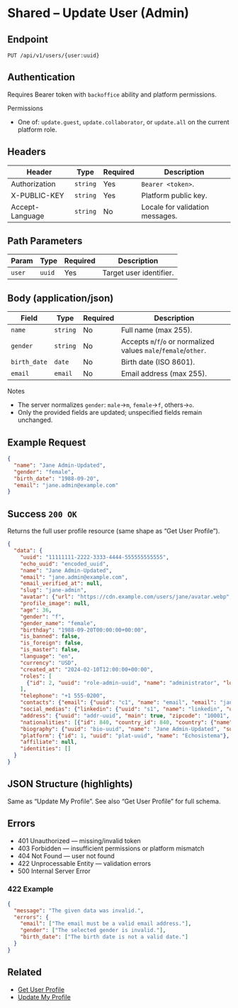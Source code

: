 # Shared – Update User (Admin)

## Endpoint

`PUT /api/v1/users/{user:uuid}`

## Authentication

Requires Bearer token with `backoffice` ability and platform permissions.

Permissions
- One of: `update.guest`, `update.collaborator`, or `update.all` on the current platform role.

## Headers

| Header | Type | Required | Description |
| ------ | ---- | -------- | ----------- |
| Authorization | `string` | Yes | `Bearer <token>`. |
| X-PUBLIC-KEY  | `string` | Yes | Platform public key. |
| Accept-Language | `string` | No | Locale for validation messages. |

## Path Parameters

| Param | Type | Required | Description |
| ----- | ---- | -------- | ----------- |
| `user` | `uuid` | Yes | Target user identifier. |

## Body (application/json)

| Field | Type | Required | Description |
| ----- | ---- | -------- | ----------- |
| `name` | `string` | No | Full name (max 255). |
| `gender` | `string` | No | Accepts `m`/`f`/`o` or normalized values `male`/`female`/`other`. |
| `birth_date` | `date` | No | Birth date (ISO 8601). |
| `email` | `email` | No | Email address (max 255). |

Notes
- The server normalizes `gender`: `male`→`m`, `female`→`f`, others→`o`.
- Only the provided fields are updated; unspecified fields remain unchanged.

## Example Request

```json
{
  "name": "Jane Admin-Updated",
  "gender": "female",
  "birth_date": "1988-09-20",
  "email": "jane.admin@example.com"
}
```

## Success `200 OK`

Returns the full user profile resource (same shape as “Get User Profile”).

```json
{
  "data": {
    "uuid": "11111111-2222-3333-4444-555555555555",
    "echo_uuid": "encoded_uuid",
    "name": "Jane Admin-Updated",
    "email": "jane.admin@example.com",
    "email_verified_at": null,
    "slug": "jane-admin",
    "avatar": {"url": "https://cdn.example.com/users/jane/avatar.webp", "usage": "avatar"},
    "profile_image": null,
    "age": 36,
    "gender": "f",
    "gender_name": "female",
    "birthday": "1988-09-20T00:00:00+00:00",
    "is_banned": false,
    "is_foreign": false,
    "is_master": false,
    "language": "en",
    "currency": "USD",
    "created_at": "2024-02-10T12:00:00+00:00",
    "roles": [
      {"id": 2, "uuid": "role-admin-uuid", "name": "administrator", "localized_name": "Administrator", "permissions": ["index.platform_message", "show.platform_message", "update.all"]}
    ],
    "telephone": "+1 555-0200",
    "contacts": {"email": {"uuid": "c1", "name": "email", "email": "jane.admin@example.com", "phone": null}},
    "social_medias": {"linkedin": {"uuid": "s1", "name": "linkedin", "url": "https://linkedin.com/in/jane"}},
    "address": {"uuid": "addr-uuid", "main": true, "zipcode": "10001", "one": "5th Avenue", "formatted": "5th Avenue, New York - NY, 10001, US"},
    "nationalities": [{"id": 840, "country_id": 840, "country": {"name": "United States", "code": "US", "flag": "🇺🇸"}}],
    "biography": {"uuid": "bio-uuid", "name": "Jane Admin-Updated", "summary": "..."},
    "platform": {"id": 1, "uuid": "plat-uuid", "name": "Echosistema"},
    "affiliate": null,
    "identities": []
  }
}
```

## JSON Structure (highlights)

Same as “Update My Profile”. See also “Get User Profile” for full schema.

## Errors

- 401 Unauthorized — missing/invalid token
- 403 Forbidden — insufficient permissions or platform mismatch
- 404 Not Found — user not found
- 422 Unprocessable Entity — validation errors
- 500 Internal Server Error

### 422 Example

```json
{
  "message": "The given data was invalid.",
  "errors": {
    "email": ["The email must be a valid email address."],
    "gender": ["The selected gender is invalid."],
    "birth_date": ["The birth date is not a valid date."]
  }
}
```

## Related

- [Get User Profile](./UserProfile.md)
- [Update My Profile](./UserProfileUpdate.md)
